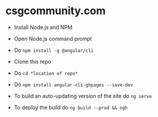 # csgcommunity.com

- Install Node.js and NPM
- Open Node.js command prompt
- Do `npm install -g @angular/cli`
- Clone this repo
- Do `cd *location of repo*`
- Do `npm install angular-cli-ghpages --save-dev`

- To build an auto-updating version of the site do `ng serve`
- To deploy the build do `ng build --prod && ngh`
